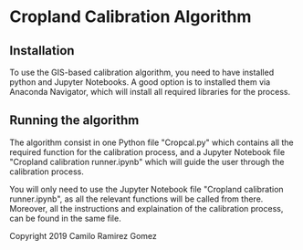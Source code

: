 # Cropland Calibration Algorithm
## Installation
To use the GIS-based calibration algorithm, you need to have installed python and Jupyter Notebooks. 
A good option is to installed them via Anaconda Navigator, which will install all required libraries for the process.

## Running the algorithm
The algorithm consist in one Python file "Cropcal.py" which contains all the required function for the calibration process,
and a Jupyter Notebook file "Cropland calibration runner.ipynb" which will guide the user through the calibration process.

You will only need to use the Jupyter Notebook file "Cropland calibration runner.ipynb", as all the relevant functions 
will be called from there. Moreover, all the instructions and explaination of the calibration process,
can be found in the same file.

Copyright 2019 Camilo Ramirez Gomez